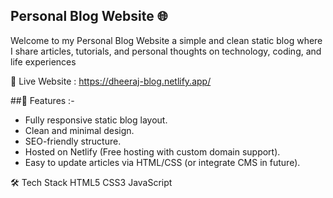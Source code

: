## Personal Blog Website 🌐
Welcome to my Personal Blog Website a simple and clean static blog where I share articles, tutorials, and personal thoughts on technology, coding, and life experiences

🔗 Live Website : https://dheeraj-blog.netlify.app/

##📌 Features :-
- Fully responsive static blog layout.
- Clean and minimal design.
- SEO-friendly structure.
- Hosted on Netlify (Free hosting with custom domain support).
- Easy to update articles via HTML/CSS (or integrate CMS in future).

🛠️ Tech Stack
HTML5
CSS3
JavaScript

